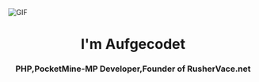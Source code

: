 
<img align="" alt="GIF" src="https://developers.giphy.com/branch/master/static/api-c99e353f761d318322c853c03ebcf21b.gif" />
<h1 align="center">I'm Aufgecodet</h1>
<h3 align="center">PHP,PocketMine-MP Developer,Founder of RusherVace.net</h3>

<p align="left">
